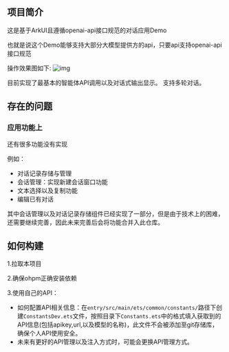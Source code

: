 ## 项目简介
这是基于ArkUI且遵循openai-api接口规范的对话应用Demo

也就是说这个Demo能够支持大部分大模型提供方的api，只要api支持openai-api接口规范

操作效果图如下:
![img](https://img2023.cnblogs.com/blog/3416663/202502/3416663-20250210163326062-605433814.gif)



目前实现了最基本的智能体API调用以及对话式输出显示。
支持多轮对话。

## 存在的问题
### 应用功能上
还有很多功能没有实现

例如：
- 对话记录存储与管理
- 会话管理：实现新建会话窗口功能
- 文本选择以及复制功能
- 编辑已有对话

其中会话管理以及对话记录存储组件已经实现了一部分，但是由于技术上的困难，还需要继续完善，因此未来完善后会将功能合并入此仓库。

## 如何构建
1.拉取本项目

2.确保ohpm正确安装依赖

3.使用自己的API：


- 如何配置API相关信息：在`entry/src/main/ets/common/constants/`路径下创建`ConstantsDev.ets`文件，按照目录下`Constants.ets`中的格式填入获取到的API信息(包括apikey,url,以及模型的名称)，此文件不会被添加至git存储库，确保个人API使用安全。
- 未来有更好的API管理以及注入方式时，可能会更换API管理方式。





